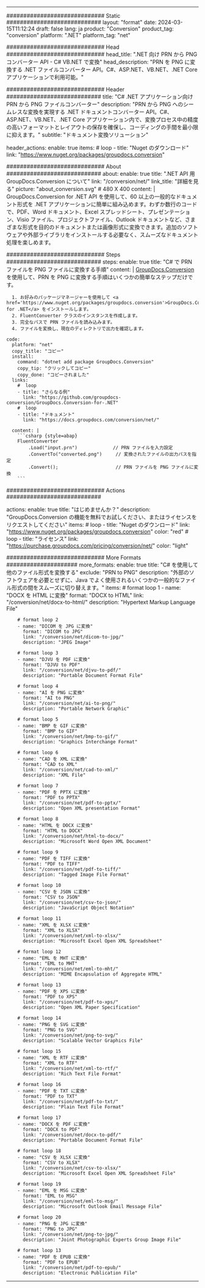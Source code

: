  
---
############################# Static ############################
layout: "format"
date: 2024-03-15T11:12:24
draft: false
lang: ja
product: "Conversion"
product_tag: "conversion"
platform: ".NET"
platform_tag: "net"

############################# Head #############################
head_title: ".NET 向け PRN から PNG コンバーター API - C# VB.NET で変換"
head_description: "PRN を PNG に変換する .NET ファイルコンバーター API。C#、ASP.NET、VB.NET、.NET Core アプリケーションで利用可能。"

############################# Header ############################
title: "C# .NET アプリケーション向け PRN から PNG ファイルコンバーター" 
description: "PRN から PNG へのシームレスな変換を実現する .NET ドキュメントコンバーター API。C#、ASP.NET、VB.NET、.NET Core アプリケーション内で、変換プロセス中の精度の高いフォーマットとレイアウトの保存を確保し、コーディングの手間を最小限に抑えます。" 
subtitle: "ドキュメント変換ソリューション" 

header_actions:
  enable: true
  items:
    #  loop
    - title: "Nuget のダウンロード"
      link: "https://www.nuget.org/packages/groupdocs.conversion"


############################# About ############################
about:
    enable: true
    title: ".NET API 用 GroupDocs.Conversion について"
    link: "/conversion/net/"
    link_title: "詳細を見る"
    picture: "about_conversion.svg" # 480 X 400
    content: |
      GroupDocs.Conversion for .NET API を使用して、60 以上の一般的なドキュメント形式を .NET アプリケーションに簡単に組み込めます。わずか数行のコードで、PDF、Word ドキュメント、Excel スプレッドシート、プレゼンテーション、Visio ファイル、プロジェクトファイル、Outlook ドキュメントなど、さまざまな形式を目的のドキュメントまたは画像形式に変換できます。追加のソフトウェアや外部ライブラリをインストールする必要なく、スムーズなドキュメント処理を楽しめます。


############################# Steps ############################
steps:
    enable: true
    title: "C# で PRN ファイルを PNG ファイルに変換する手順" 
    content: |
      <a href='https://products.groupdocs.com/conversion/net/'>GroupDocs.Conversion</a> を使用して、PRN を PNG に変換する手順はいくつかの簡単なステップだけです。
      
      1. お好みのパッケージマネージャーを使用して <a href='https://www.nuget.org/packages/groupdocs.conversion'>GroupDocs.Conversion for .NET</a> をインストールします。 
      2. FluentConverter クラスのインスタンスを作成します。  
      3. 完全なパスで PRN ファイルを読み込みます。 
      4. ファイルを変換し、現在のディレクトリで出力を確認します。 
   
    code:
      platform: "net"
      copy_title: "コピー"
      install:
        command: "dotnet add package GroupDocs.Conversion"
        copy_tip: "クリックしてコピー"
        copy_done: "コピーされました"
      links:
        #  loop
        - title: "さらなる例"
          link: "https://github.com/groupdocs-conversion/GroupDocs.Conversion-for-.NET"
        #  loop
        - title: "ドキュメント"
          link: "https://docs.groupdocs.com/conversion/net/"
          
      content: |
        ```csharp {style=abap}
        FluentConverter
            .Load("input.prn")             // PRN ファイルを入力設定
            .ConvertTo("converted.png")     // 変換されたファイルの出力パスを指定
            .Convert();                     // PRN ファイルを PNG ファイルに変換        
        ```            

############################# Actions ############################

actions:
  enable: true
  title: "はじめませんか？"
  description: "GroupDocs.Conversion の機能を無料でお試しください、またはライセンスをリクエストしてください"
  items:
    #  loop
    - title: "Nuget のダウンロード"
      link: "https://www.nuget.org/packages/groupdocs.conversion"
      color: "red"
        #  loop
    - title: "ライセンス"
      link: "https://purchase.groupdocs.com/pricing/conversion/net/"
      color: "light"


############################# More Formats #####################
more_formats:
    enable: true
    title: "C# を使用して他のファイル形式を変換する"
    exclude: "PRN to PNG"
    description: "外部のソフトウェアを必要とせずに、Java でよく使用されるいくつかの一般的なファイル形式の間をスムーズに切り替えます。"
    items: 
        # format loop 1
        - name: "DOCX を HTML に変換"
          format: "DOCX to HTML"
          link: "/conversion/net/docx-to-html/"
          description: "Hypertext Markup Language File" 

        # format loop 2
        - name: "DICOM を JPG に変換" 
          format: "DICOM to JPG"
          link: "/conversion/net/dicom-to-jpg/"
          description: "JPEG Image" 

        # format loop 3
        - name: "DJVU を PDF に変換"
          format: "DJVU to PDF"
          link: "/conversion/net/djvu-to-pdf/"
          description: "Portable Document Format File" 

        # format loop 4
        - name: "AI を PNG に変換"
          format: "AI to PNG"
          link: "/conversion/net/ai-to-png/"
          description: "Portable Network Graphic" 

        # format loop 5
        - name: "BMP を GIF に変換"
          format: "BMP to GIF"
          link: "/conversion/net/bmp-to-gif/"
          description: "Graphics Interchange Format"

        # format loop 6
        - name: "CAD を XML に変換"
          format: "CAD to XML"
          link: "/conversion/net/cad-to-xml/"
          description: "XML File"

        # format loop 7
        - name: "PDF を PPTX に変換"
          format: "PDF to PPTX"
          link: "/conversion/net/pdf-to-pptx/"
          description: "Open XML presentation Format"

        # format loop 8
        - name: "HTML を DOCX に変換"
          format: "HTML to DOCX"
          link: "/conversion/net/html-to-docx/"
          description: "Microsoft Word Open XML Document"

        # format loop 9
        - name: "PDF を TIFF に変換"
          format: "PDF to TIFF"
          link: "/conversion/net/pdf-to-tiff/"
          description: "Tagged Image File Format" 

        # format loop 10
        - name: "CSV を JSON に変換" 
          format: "CSV to JSON"
          link: "/conversion/net/csv-to-json/"
          description: "JavaScript Object Notation" 

        # format loop 11
        - name: "XML を XLSX に変換" 
          format: "XML to XLSX"
          link: "/conversion/net/xml-to-xlsx/"
          description: "Microsoft Excel Open XML Spreadsheet"  
          
        # format loop 12
        - name: "EML を MHT に変換"
          format: "EML to MHT"
          link: "/conversion/net/eml-to-mht/"
          description: "MIME Encapsulation of Aggregate HTML"  
              
        # format loop 13
        - name: "PDF を XPS に変換"
          format: "PDF to XPS"
          link: "/conversion/net/pdf-to-xps/"
          description: "Open XML Paper Specification" 
          
        # format loop 14
        - name: "PNG を SVG に変換"
          format: "PNG to SVG"
          link: "/conversion/net/png-to-svg/"
          description: "Scalable Vector Graphics File" 
          
        # format loop 15
        - name: "XML を RTF に変換"
          format: "XML to RTF"
          link: "/conversion/net/xml-to-rtf/"
          description: "Rich Text File Format"
          
        # format loop 16
        - name: "PDF を TXT に変換"
          format: "PDF to TXT"
          link: "/conversion/net/pdf-to-txt/"
          description: "Plain Text File Format"              
        
        # format loop 17
        - name: "DOCX を PDF に変換"
          format: "DOCX to PDF"
          link: "/conversion/net/docx-to-pdf/"
          description: "Portable Document Format File"
 
        # format loop 18
        - name: "CSV を XLSX に変換"
          format: "CSV to XLSX"
          link: "/conversion/net/csv-to-xlsx/"
          description: "Microsoft Excel Open XML Spreadsheet File"
 
        # format loop 19
        - name: "EML を MSG に変換"
          format: "EML to MSG"
          link: "/conversion/net/eml-to-msg/"
          description: "Microsoft Outlook Email Message File"

        # format loop 20
        - name: "PNG を JPG に変換"
          format: "PNG to JPG"
          link: "/conversion/net/png-to-jpg/"
          description: "Joint Photographic Experts Group Image File"

        # format loop 13
        - name: "PDF を EPUB に変換"
          format: "PDF to EPUB"
          link: "/conversion/net/pdf-to-epub/"
          description: "Electronic Publication File"

---
